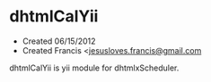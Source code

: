 dhtmlCalYii
===========
* Created 06/15/2012
* Created Francis <jesusloves.francis@gmail.com

dhtmlCalYii is yii module for dhtmlxScheduler.



